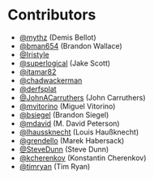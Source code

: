 # Contributors

 - [@mythz](https://github.com/mythz) (Demis Bellot)
 - [@bman654](https://github.com/bman654) (Brandon Wallace)
 - [@Iristyle](https://github.com/Iristyle)
 - [@superlogical](https://github.com/superlogical) (Jake Scott)
 - [@itamar82](https://github.com/itamar82)
 - [@chadwackerman](https://github.com/itamar82/chadwackerman)
 - [@derfsplat](https://github.com/derfsplat)
 - [@JohnACarruthers](https://github.com/JohnACarruthers) (John Carruthers)
 - [@mvitorino](https://github.com/mvitorino) (Miguel Vitorino)
 - [@bsiegel](https://github.com/bsiegel) (Brandon Siegel)
 - [@mdavid](https://github.com/mdavid) (M. David Peterson)
 - [@lhaussknecht](https://github.com/lhaussknecht) (Louis Haußknecht)
 - [@grendello](https://github.com/grendello) (Marek Habersack)
 - [@SteveDunn](https://github.com/SteveDunn) (Steve Dunn)
 - [@kcherenkov](https://github.com/kcherenkov) (Konstantin Cherenkov)
 - [@timryan](https://github.com/timryan) (Tim Ryan)
